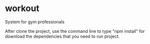 # workout
System for gym professionals

After clone the project, use the command line to type "npm install" for download the dependencies that you need to run project.
